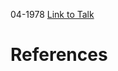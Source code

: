 

04-1978
[Link to Talk](https://www.churchofjesuschrist.org/study/general-conference/1978/04/sunday-morning-session?lang=eng)



# References
